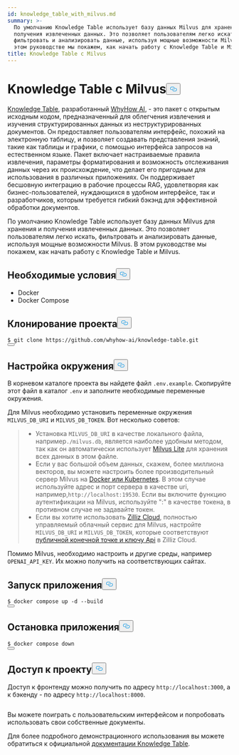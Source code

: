```yaml
---
id: knowledge_table_with_milvus.md
summary: >-
  По умолчанию Knowledge Table использует базу данных Milvus для хранения и
  получения извлеченных данных. Это позволяет пользователям легко искать,
  фильтровать и анализировать данные, используя мощные возможности Milvus. В
  этом руководстве мы покажем, как начать работу с Knowledge Table и Milvus.
title: Knowledge Table с Milvus
---
```

<h1 id="Knowledge-Table-with-Milvus" class="common-anchor-header">Knowledge Table с Milvus<button data-href="#Knowledge-Table-with-Milvus" class="anchor-icon" translate="no">
      <svg translate="no"
        aria-hidden="true"
        focusable="false"
        height="20"
        version="1.1"
        viewBox="0 0 16 16"
        width="16"
      >
        <path
          fill="#0092E4"
          fill-rule="evenodd"
          d="M4 9h1v1H4c-1.5 0-3-1.69-3-3.5S2.55 3 4 3h4c1.45 0 3 1.69 3 3.5 0 1.41-.91 2.72-2 3.25V8.59c.58-.45 1-1.27 1-2.09C10 5.22 8.98 4 8 4H4c-.98 0-2 1.22-2 2.5S3 9 4 9zm9-3h-1v1h1c1 0 2 1.22 2 2.5S13.98 12 13 12H9c-.98 0-2-1.22-2-2.5 0-.83.42-1.64 1-2.09V6.25c-1.09.53-2 1.84-2 3.25C6 11.31 7.55 13 9 13h4c1.45 0 3-1.69 3-3.5S14.5 6 13 6z"
        ></path>
      </svg>
    </button></h1><p><a href="https://github.com/whyhow-ai/knowledge-table">Knowledge Table</a>, разработанный <a href="https://www.whyhow.ai/">WhyHow AI</a>, - это пакет с открытым исходным кодом, предназначенный для облегчения извлечения и изучения структурированных данных из неструктурированных документов. Он предоставляет пользователям интерфейс, похожий на электронную таблицу, и позволяет создавать представления знаний, такие как таблицы и графики, с помощью интерфейса запросов на естественном языке. Пакет включает настраиваемые правила извлечения, параметры форматирования и возможность отслеживания данных через их происхождение, что делает его пригодным для использования в различных приложениях. Он поддерживает бесшовную интеграцию в рабочие процессы RAG, удовлетворяя как бизнес-пользователей, нуждающихся в удобном интерфейсе, так и разработчиков, которым требуется гибкий бэкэнд для эффективной обработки документов.</p>
<p>По умолчанию Knowledge Table использует базу данных Milvus для хранения и получения извлеченных данных. Это позволяет пользователям легко искать, фильтровать и анализировать данные, используя мощные возможности Milvus. В этом руководстве мы покажем, как начать работу с Knowledge Table и Milvus.</p>
<h2 id="Prerequisites" class="common-anchor-header">Необходимые условия<button data-href="#Prerequisites" class="anchor-icon" translate="no">
      <svg translate="no"
        aria-hidden="true"
        focusable="false"
        height="20"
        version="1.1"
        viewBox="0 0 16 16"
        width="16"
      >
        <path
          fill="#0092E4"
          fill-rule="evenodd"
          d="M4 9h1v1H4c-1.5 0-3-1.69-3-3.5S2.55 3 4 3h4c1.45 0 3 1.69 3 3.5 0 1.41-.91 2.72-2 3.25V8.59c.58-.45 1-1.27 1-2.09C10 5.22 8.98 4 8 4H4c-.98 0-2 1.22-2 2.5S3 9 4 9zm9-3h-1v1h1c1 0 2 1.22 2 2.5S13.98 12 13 12H9c-.98 0-2-1.22-2-2.5 0-.83.42-1.64 1-2.09V6.25c-1.09.53-2 1.84-2 3.25C6 11.31 7.55 13 9 13h4c1.45 0 3-1.69 3-3.5S14.5 6 13 6z"
        ></path>
      </svg>
    </button></h2><ul>
<li>Docker</li>
<li>Docker Compose</li>
</ul>
<h2 id="Cloning-the-project" class="common-anchor-header">Клонирование проекта<button data-href="#Cloning-the-project" class="anchor-icon" translate="no">
      <svg translate="no"
        aria-hidden="true"
        focusable="false"
        height="20"
        version="1.1"
        viewBox="0 0 16 16"
        width="16"
      >
        <path
          fill="#0092E4"
          fill-rule="evenodd"
          d="M4 9h1v1H4c-1.5 0-3-1.69-3-3.5S2.55 3 4 3h4c1.45 0 3 1.69 3 3.5 0 1.41-.91 2.72-2 3.25V8.59c.58-.45 1-1.27 1-2.09C10 5.22 8.98 4 8 4H4c-.98 0-2 1.22-2 2.5S3 9 4 9zm9-3h-1v1h1c1 0 2 1.22 2 2.5S13.98 12 13 12H9c-.98 0-2-1.22-2-2.5 0-.83.42-1.64 1-2.09V6.25c-1.09.53-2 1.84-2 3.25C6 11.31 7.55 13 9 13h4c1.45 0 3-1.69 3-3.5S14.5 6 13 6z"
        ></path>
      </svg>
    </button></h2><pre><code translate="no" class="language-shell"><span class="hljs-meta prompt_">$ </span><span class="language-bash">git <span class="hljs-built_in">clone</span> https://github.com/whyhow-ai/knowledge-table.git</span>
<button class="copy-code-btn"></button></code></pre>
<h2 id="Set-up-the-environment" class="common-anchor-header">Настройка окружения<button data-href="#Set-up-the-environment" class="anchor-icon" translate="no">
      <svg translate="no"
        aria-hidden="true"
        focusable="false"
        height="20"
        version="1.1"
        viewBox="0 0 16 16"
        width="16"
      >
        <path
          fill="#0092E4"
          fill-rule="evenodd"
          d="M4 9h1v1H4c-1.5 0-3-1.69-3-3.5S2.55 3 4 3h4c1.45 0 3 1.69 3 3.5 0 1.41-.91 2.72-2 3.25V8.59c.58-.45 1-1.27 1-2.09C10 5.22 8.98 4 8 4H4c-.98 0-2 1.22-2 2.5S3 9 4 9zm9-3h-1v1h1c1 0 2 1.22 2 2.5S13.98 12 13 12H9c-.98 0-2-1.22-2-2.5 0-.83.42-1.64 1-2.09V6.25c-1.09.53-2 1.84-2 3.25C6 11.31 7.55 13 9 13h4c1.45 0 3-1.69 3-3.5S14.5 6 13 6z"
        ></path>
      </svg>
    </button></h2><p>В корневом каталоге проекта вы найдете файл <code translate="no">.env.example</code>. Скопируйте этот файл в каталог <code translate="no">.env</code> и заполните необходимые переменные окружения.</p>
<p>Для Milvus необходимо установить переменные окружения <code translate="no">MILVUS_DB_URI</code> и <code translate="no">MILVUS_DB_TOKEN</code>. Вот несколько советов:</p>
<blockquote>
<ul>
<li>Установка <code translate="no">MILVUS_DB_URI</code> в качестве локального файла, например<code translate="no">./milvus.db</code>, является наиболее удобным методом, так как он автоматически использует <a href="https://milvus.io/docs/milvus_lite.md">Milvus Lite</a> для хранения всех данных в этом файле.</li>
<li>Если у вас большой объем данных, скажем, более миллиона векторов, вы можете настроить более производительный сервер Milvus на <a href="https://milvus.io/docs/quickstart.md">Docker или Kubernetes</a>. В этом случае используйте адрес и порт сервера в качестве uri, например,<code translate="no">http://localhost:19530</code>. Если вы включите функцию аутентификации на Milvus, используйте "<your_username>:<your_password>" в качестве токена, в противном случае не задавайте токен.</li>
<li>Если вы хотите использовать <a href="https://zilliz.com/cloud">Zilliz Cloud</a>, полностью управляемый облачный сервис для Milvus, настройте <code translate="no">MILVUS_DB_URI</code> и <code translate="no">MILVUS_DB_TOKEN</code>, которые соответствуют <a href="https://docs.zilliz.com/docs/on-zilliz-cloud-console#free-cluster-details">публичной конечной точке и ключу Api</a> в Zilliz Cloud.</li>
</ul>
</blockquote>
<p>Помимо Milvus, необходимо настроить и другие среды, например <code translate="no">OPENAI_API_KEY</code>. Их можно получить на соответствующих сайтах.</p>
<h2 id="Starting-the-app" class="common-anchor-header">Запуск приложения<button data-href="#Starting-the-app" class="anchor-icon" translate="no">
      <svg translate="no"
        aria-hidden="true"
        focusable="false"
        height="20"
        version="1.1"
        viewBox="0 0 16 16"
        width="16"
      >
        <path
          fill="#0092E4"
          fill-rule="evenodd"
          d="M4 9h1v1H4c-1.5 0-3-1.69-3-3.5S2.55 3 4 3h4c1.45 0 3 1.69 3 3.5 0 1.41-.91 2.72-2 3.25V8.59c.58-.45 1-1.27 1-2.09C10 5.22 8.98 4 8 4H4c-.98 0-2 1.22-2 2.5S3 9 4 9zm9-3h-1v1h1c1 0 2 1.22 2 2.5S13.98 12 13 12H9c-.98 0-2-1.22-2-2.5 0-.83.42-1.64 1-2.09V6.25c-1.09.53-2 1.84-2 3.25C6 11.31 7.55 13 9 13h4c1.45 0 3-1.69 3-3.5S14.5 6 13 6z"
        ></path>
      </svg>
    </button></h2><pre><code translate="no" class="language-sh">$ docker compose up -d --build
<button class="copy-code-btn"></button></code></pre>
<h2 id="Stopping-the-app" class="common-anchor-header">Остановка приложения<button data-href="#Stopping-the-app" class="anchor-icon" translate="no">
      <svg translate="no"
        aria-hidden="true"
        focusable="false"
        height="20"
        version="1.1"
        viewBox="0 0 16 16"
        width="16"
      >
        <path
          fill="#0092E4"
          fill-rule="evenodd"
          d="M4 9h1v1H4c-1.5 0-3-1.69-3-3.5S2.55 3 4 3h4c1.45 0 3 1.69 3 3.5 0 1.41-.91 2.72-2 3.25V8.59c.58-.45 1-1.27 1-2.09C10 5.22 8.98 4 8 4H4c-.98 0-2 1.22-2 2.5S3 9 4 9zm9-3h-1v1h1c1 0 2 1.22 2 2.5S13.98 12 13 12H9c-.98 0-2-1.22-2-2.5 0-.83.42-1.64 1-2.09V6.25c-1.09.53-2 1.84-2 3.25C6 11.31 7.55 13 9 13h4c1.45 0 3-1.69 3-3.5S14.5 6 13 6z"
        ></path>
      </svg>
    </button></h2><pre><code translate="no" class="language-sh">$ docker compose down
<button class="copy-code-btn"></button></code></pre>
<h2 id="Accessing-the-project" class="common-anchor-header">Доступ к проекту<button data-href="#Accessing-the-project" class="anchor-icon" translate="no">
      <svg translate="no"
        aria-hidden="true"
        focusable="false"
        height="20"
        version="1.1"
        viewBox="0 0 16 16"
        width="16"
      >
        <path
          fill="#0092E4"
          fill-rule="evenodd"
          d="M4 9h1v1H4c-1.5 0-3-1.69-3-3.5S2.55 3 4 3h4c1.45 0 3 1.69 3 3.5 0 1.41-.91 2.72-2 3.25V8.59c.58-.45 1-1.27 1-2.09C10 5.22 8.98 4 8 4H4c-.98 0-2 1.22-2 2.5S3 9 4 9zm9-3h-1v1h1c1 0 2 1.22 2 2.5S13.98 12 13 12H9c-.98 0-2-1.22-2-2.5 0-.83.42-1.64 1-2.09V6.25c-1.09.53-2 1.84-2 3.25C6 11.31 7.55 13 9 13h4c1.45 0 3-1.69 3-3.5S14.5 6 13 6z"
        ></path>
      </svg>
    </button></h2><p>Доступ к фронтенду можно получить по адресу <code translate="no">http://localhost:3000</code>, а к бэкенду - по адресу <code translate="no">http://localhost:8000</code>.</p>
<p>
  <span class="img-wrapper">
    <img translate="no" src="/docs/v2.6.x/assets/knowlege_table.png" alt="" class="doc-image" id="" />
    <span></span>
  </span>
</p>
<p>Вы можете поиграть с пользовательским интерфейсом и попробовать использовать свои собственные документы.</p>
<p>Для более подробного демонстрационного использования вы можете обратиться к официальной <a href="https://github.com/whyhow-ai/knowledge-table/tree/main">документации Knowledge Table</a>.</p>
